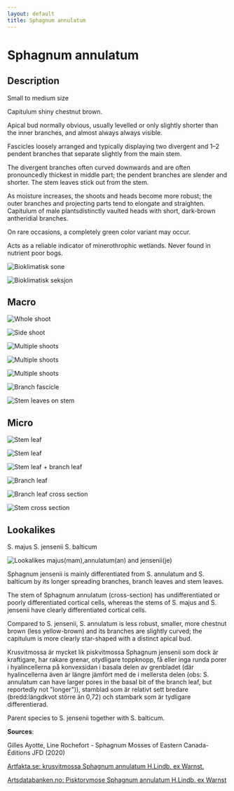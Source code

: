 ```yaml
---
layout: default
title: Sphagnum annulatum
---
```


# Sphagnum annulatum

## Description

Small to medium size

Capitulum shiny chestnut brown.

Apical bud normally obvious, usually levelled or only slightly shorter than the inner branches, and almost always always visible.

Fascicles loosely arranged and typically displaying two divergent and 1–2 pendent branches that separate slightly from the main stem.

The divergent branches often curved downwards and are often pronouncedly thickest in middle part; the pendent branches are slender and shorter. The stem leaves stick out from the stem.

As moisture increases, the shoots and heads become more robust; the outer branches and projecting parts tend to elongate and straighten. Capitulum of male plantsdistinctly vaulted heads with short, dark-brown antheridial branches.

On rare occasions, a completely green color variant may occur.

Acts as a reliable indicator of minerothrophic wetlands. Never found in nutrient poor bogs.

![Bioklimatisk sone](bioklimatisk-sone.webp)

![Bioklimatisk seksjon](bioklimatisk-seksjon.webp)

## Macro
![Whole shoot](shoot-side.png)

![Side shoot](shoot-top-down.png)

![Multiple shoots](shoot-multiple.png)

![Multiple shoots](shoot-multiple-2.webp)

![Multiple shoots](shoot-multiple-3.webp)

![Branch fascicle](branch-fascicle.webp)

![Stem leaves on stem](stem-leaves-on-stem.webp)

## Micro
![Stem leaf](leaf-stem.png)

![Stem leaf](leaf-stem-2.png)

![Stem leaf + branch leaf](leaf-stem-branch.webp)

![Branch leaf](leaf-branch.png)

![Branch leaf cross section](leaf-branch-cross-section.png)

![Stem cross section](stem-cross-section.png)

## Lookalikes

S. majus
S. jensenii
S. balticum

![Lookalikes majus(mam),annulatum(an) and jensenii(je)](lookalikes-majus-annulatum-jensenii.webp)

Sphagnum jensenii is mainly differentiated from S. annulatum and S. balticum by its longer spreading branches, branch leaves and stem leaves.

The stem of Sphagnum annulatum (cross-section) has undifferentiated or poorly differentiated cortical cells, whereas the stems of S. majus and S. jensenii have clearly differentiated cortical cells.

Compared to S. jensenii, S. annulatum is less robust, smaller, more chestnut brown (less yellow-brown) and its branches are slightly curved; the capitulum is more clearly star-shaped with a distinct apical bud.

Krusvitmossa är mycket lik piskvitmossa Sphagnum jensenii som dock är kraftigare, har rakare grenar, otydligare toppknopp, få eller inga runda porer i hya­lincellerna på konvexsidan i basala delen av grenbladet (där hyalincellerna även är längre jäm­fört med de i mellersta delen (obs: S. annulatum can have larger pores in the basal bit of the branch leaf, but reportedly not "longer")), stamblad som är relativt sett bredare (bredd:längdkvot större än 0,72) och stambark som är tydligare differentierad.

Parent species to S. jensenii together with S. balticum.

**Sources**:

Gilles Ayotte, Line Rochefort - Sphagnum Mosses of Eastern Canada-Éditions JFD (2020)

[Artfakta.se: krusvitmossa Sphagnum annulatum H.Lindb. ex Warnst.](https://artfakta.se/taxa/2883/information?src=1&class=11)

[Artsdatabanken.no: Pisktorvmose Sphagnum annulatum H.Lindb. ex Warnst](https://artsdatabanken.no/Pages/186268/)